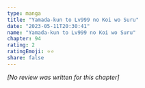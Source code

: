 ```yaml
---
type: manga
title: "Yamada-kun to Lv999 no Koi wo Suru"
date: "2023-05-11T20:30:41"
name: "Yamada-kun to Lv999 no Koi wo Suru"
chapter: 94
rating: 2
ratingEmoji: ⭐️⭐️
share: false
---
```


*[No review was written for this chapter]*
